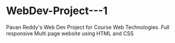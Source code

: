 # WebDev-Project---1
Pavan Reddy's Web Dev Project for Course Web Technologies.
Full responsive Multi page website using HTML and CSS
